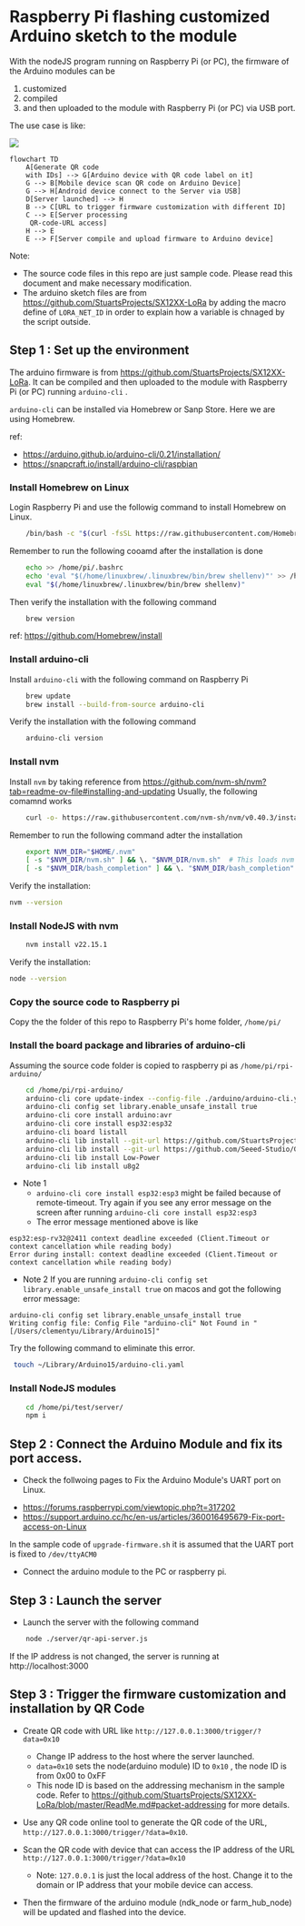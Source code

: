 # Raspberry Pi flashing customized Arduino sketch to the module
With the nodeJS program running on Raspberry Pi (or PC),  the firmware of the Arduino modules can be 
1. customized  
2. compiled 
3. and then uploaded 
to the module with Raspberry Pi (or PC) via USB port. 

The use case is like: 

![](flowchart_1.png)



```mermaid
flowchart TD
    A[Generate QR code 
    with IDs] --> G[Arduino device with QR code label on it]
    G --> B[Mobile device scan QR code on Arduino Device]
    G --> H[Android device connect to the Server via USB]
    D[Server launched] --> H
    B --> C[URL to trigger firmware customization with different ID]
    C --> E[Server processing
     QR-code-URL access]
    H --> E
    E --> F[Server compile and upload firmware to Arduino device]
```

Note: 
* The source code files in this repo are just sample code. Please read this document and make necessary modification.
* The arduino sketch files are from https://github.com/StuartsProjects/SX12XX-LoRa by adding the macro define of `LORA_NET_ID` in order to explain how a variable is chnaged by the script outside. 

 

## Step 1 : Set up the environment
The arduino firmware is from https://github.com/StuartsProjects/SX12XX-LoRa. It can be compiled and then uploaded to the module with Raspberry Pi (or PC) running `arduino-cli` . 

`arduino-cli` can be installed via Homebrew or Sanp Store. Here we are using Homebrew. 

ref: 
* https://arduino.github.io/arduino-cli/0.21/installation/
* https://snapcraft.io/install/arduino-cli/raspbian

### Install Homebrew on Linux 

Login Raspberry Pi and use the followig command to install Homebrew on Linux. 

```bash
    /bin/bash -c "$(curl -fsSL https://raw.githubusercontent.com/Homebrew/install/HEAD/install.sh)"
```

Remember to run the following cooamd after the installation is done

```bash
    echo >> /home/pi/.bashrc
    echo 'eval "$(/home/linuxbrew/.linuxbrew/bin/brew shellenv)"' >> /home/pi/.bashrc
    eval "$(/home/linuxbrew/.linuxbrew/bin/brew shellenv)"
```

Then verify the installation with the following command 

```bash
    brew version
```

ref: https://github.com/Homebrew/install

### Install arduino-cli
Install `arduino-cli` with the following command on Raspberry Pi

```bash
    brew update
    brew install --build-from-source arduino-cli
```

Verify the installation with the following command 

```bash
    arduino-cli version
```

### Install nvm

Install `nvm` by taking reference from https://github.com/nvm-sh/nvm?tab=readme-ov-file#installing-and-updating
Usually, the following comamnd works

```bash
    curl -o- https://raw.githubusercontent.com/nvm-sh/nvm/v0.40.3/install.sh | bash
```

Remember to run the following command adter the installation 

```bash
    export NVM_DIR="$HOME/.nvm"
    [ -s "$NVM_DIR/nvm.sh" ] && \. "$NVM_DIR/nvm.sh"  # This loads nvm
    [ -s "$NVM_DIR/bash_completion" ] && \. "$NVM_DIR/bash_completion"  # This loads nvm bash_completion
```

Verify the installation:

```bash 
nvm --version
```

### Install NodeJS with nvm

```bash
    nvm install v22.15.1
```
Verify the installation:

```bash 
node --version
```


### Copy the source code to Raspberry pi

Copy the the folder of this repo to Raspberry Pi's home folder, `/home/pi/`


### Install the board package and libraries of arduino-cli 
Assuming the source code folder is copied to raspberry pi as  `/home/pi/rpi-arduino/`

```bash 
    cd /home/pi/rpi-arduino/
    arduino-cli core update-index --config-file ./arduino/arduino-cli.yaml
    arduino-cli config set library.enable_unsafe_install true
    arduino-cli core install arduino:avr
    arduino-cli core install esp32:esp32
    arduino-cli board listall
    arduino-cli lib install --git-url https://github.com/StuartsProjects/SX12XX-LoRa.git
    arduino-cli lib install --git-url https://github.com/Seeed-Studio/Grove_BME280.git
    arduino-cli lib install Low-Power
    arduino-cli lib install u8g2
```


* Note 1 
  * `arduino-cli core install esp32:esp3` might be failed because of remote-timeout. Try again if you see any error message on the screen after running `arduino-cli core install esp32:esp3`
  * The error message mentioned above is like

```
esp32:esp-rv32@2411 context deadline exceeded (Client.Timeout or context cancellation while reading body)
Error during install: context deadline exceeded (Client.Timeout or context cancellation while reading body)
```

* Note 2
If you are running `arduino-cli config set library.enable_unsafe_install true` on macos and got the following error message: 

```
arduino-cli config set library.enable_unsafe_install true
Writing config file: Config File "arduino-cli" Not Found in "[/Users/clementyu/Library/Arduino15]"
```

Try the following command to eliminate this error. 

```bash
 touch ~/Library/Arduino15/arduino-cli.yaml
``` 

### Install NodeJS modules

```bash
    cd /home/pi/test/server/
    npm i
```

## Step 2 : Connect the Arduino Module and fix its port access. 

* Check the follwoing pages to Fix the Arduino Module's UART port on Linux. 

- https://forums.raspberrypi.com/viewtopic.php?t=317202
- https://support.arduino.cc/hc/en-us/articles/360016495679-Fix-port-access-on-Linux

In the sample code of `upgrade-firmware.sh`  it is assumed that the UART port is fixed to `/dev/ttyACM0` 

* Connect the arduino module to the PC or raspberry pi. 

## Step 3 : Launch the server 

* Launch the server with the following command

```bash 
    node ./server/qr-api-server.js
```

If the IP address is not changed, the server is running at http://localhost:3000


## Step 3 : Trigger the firmware customization and installation by QR Code

* Create QR code with URL like `http://127.0.0.1:3000/trigger/?data=0x10`
  * Change IP address to the host where the server launched. 
  * `data=0x10` sets the node(arduino module) ID to `0x10` , the node ID is from 0x00 to 0xFF  
  * This node ID is based on the addressing mechanism in the sample code. Refer to https://github.com/StuartsProjects/SX12XX-LoRa/blob/master/ReadMe.md#packet-addressing for more details. 

* Use any QR code online tool to generate the QR code of the URL, `http://127.0.0.1:3000/trigger/?data=0x10`. 

* Scan the QR code with device that can access the IP address of the URL `http://127.0.0.1:3000/trigger/?data=0x10` 
  * Note: `127.0.0.1` is just the local address of the host. Change it to the domain or IP address that your mobile device can access. 
  
* Then the firmware of the arduino module (ndk_node or farm_hub_node) will be updated and flashed into the device. 
